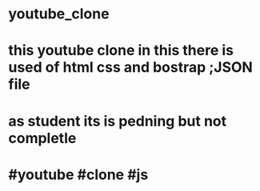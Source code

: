 # youtube_clone
# this youtube clone in this there is used of html css and bostrap ;JSON file
# as student its is pedning but not completle 
# #youtube #clone #js
